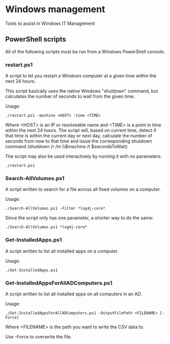 # Windows management
Tools to assist in Windows IT Management

## PowerShell scripts
All of the following scripts must be run from a Windows PowerShell console.

### restart.ps1
A script to let you restart a Windows computer at a given time within the next
24 hours.

This script basically uses the native Windows "shutdown" command, but calculates
the number of seconds to wait from the given time.

Usage:
```
./restart.ps1 -machine <HOST> -time <TIME>
```
Where &lt;HOST&gt; is an IP or resolveable name and &lt;TIME&gt; is a point in
time within the next 24 hours. The script will, based on current time, detect if
that time is within the current day or next day, calculate the number of seconds
from now to that time and issue the corresponding shutdown command
(shutdown /r /m \\\\$machine /t $secondsToWait).

The script may also be used interactively by running it with no parameters:
```
./restart.ps1
```

### Search-AllVolumes.ps1 ###
A script written to search for a file across all fixed volumes on a computer.

Usage:
```
./Search-AllVolumes.ps1 -Filter *log4j-core*
```

Since the script only has one parameter, a shorter way to do the same:
```
./Search-AllVolumes.ps1 *log4j-core*
```

### Get-InstalledApps.ps1 ###
A script written to list all installed apps on a computer.

Usage:
```
./Get-InstalledApps.ps1
```

### Get-InstalledAppsForAllADComputers.ps1 ###
A script written to list all installed apps on all computers in an AD.

Usage:
```
./Get-InstalledAppsForAllADComputers.ps1 -OutputFilePath <FILENAME> [-Force]
```

Where &lt;FILENAME&gt; is the path you want to write the CSV data to.

Use -Force to overwrite the file.
